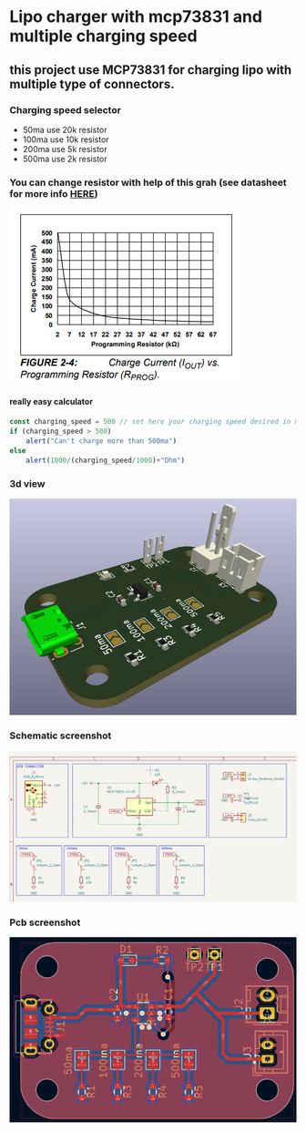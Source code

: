 # Lipo charger with mcp73831 and multiple charging speed

## this project use MCP73831 for charging lipo with multiple type of connectors.

### Charging speed selector
- 50ma use 20k resistor
- 100ma use 10k resistor
- 200ma use 5k resistor
- 500ma use 2k resistor
### You can change resistor with help of this grah (see datasheet for more info [HERE](https://ww1.microchip.com/downloads/en/DeviceDoc/MCP73831-Family-Data-Sheet-DS20001984H.pdf))
![3d](prog.png)

#### really easy calculator
```javascript
const charging_speed = 500 // set here your charging speed desired in milliamps
if (charging_speed > 500) 
    alert("Can't charge more than 500ma")
else
    alert(1000/(charging_speed/1000)+"Ohm")
```

### 3d view
![3d](3d.png)

### Schematic screenshot
![schematic](schematic.png)

### Pcb screenshot
![pcb](pcb.png)
